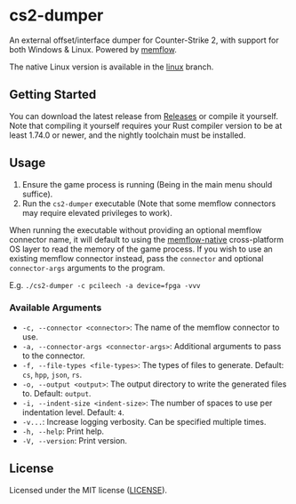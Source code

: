 # cs2-dumper

An external offset/interface dumper for Counter-Strike 2, with support for both Windows & Linux. Powered by [memflow](https://github.com/memflow/memflow).

The native Linux version is available in the [linux](https://github.com/a2x/cs2-dumper/tree/linux) branch.

## Getting Started

You can download the latest release from [Releases](https://github.com/a2x/cs2-dumper/releases) or compile it yourself.
Note that compiling it yourself requires your Rust compiler version to be at least 1.74.0 or newer, and the nightly
toolchain must be installed.

## Usage

1. Ensure the game process is running (Being in the main menu should suffice).
2. Run the `cs2-dumper` executable (Note that some memflow connectors may require elevated privileges to work).

When running the executable without providing an optional memflow connector name, it will default to using the [memflow-native](https://github.com/memflow/memflow-native) cross-platform OS layer to read the memory of the game process. If you wish to use an existing memflow connector instead, pass the `connector` and optional `connector-args` arguments to the program.

E.g. `./cs2-dumper -c pcileech -a device=fpga -vvv`

### Available Arguments

- `-c, --connector <connector>`: The name of the memflow connector to use.
- `-a, --connector-args <connector-args>`: Additional arguments to pass to the connector.
- `-f, --file-types <file-types>`: The types of files to generate. Default: `cs`, `hpp`,  `json`, `rs`.
- `-o, --output <output>`: The output directory to write the generated files to. Default: `output`.
- `-i, --indent-size <indent-size>`: The number of spaces to use per indentation level. Default: `4`.
- `-v...`: Increase logging verbosity. Can be specified multiple times.
- `-h, --help`: Print help.
- `-V, --version`: Print version.

## License

Licensed under the MIT license ([LICENSE](./LICENSE)).
